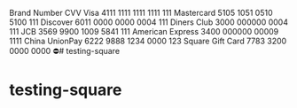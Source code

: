 Brand	Number	CVV
Visa	4111 1111 1111 1111	111
Mastercard	5105 1051 0510 5100	111
Discover	6011 0000 0000 0004	111
Diners Club	3000 000000 0004	111
JCB	3569 9900 1009 5841	111
American Express	3400 000000 00009	1111
China UnionPay	6222 9888 1234 0000	123
Square Gift Card	7783 3200 0000 0000	⛔# testing-square
# testing-square
